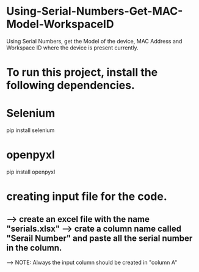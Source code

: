 # Using-Serial-Numbers-Get-MAC-Model-WorkspaceID
Using Serial Numbers, get the Model of the device, MAC Address and Workspace ID where the device is present currently. 
# To run this project, install the following dependencies. 
# Selenium
pip install selenium
# openpyxl
pip install openpyxl

# creating input file for the code. 
--> create an excel file with the name "serials.xlsx"
--> crate a column name called "Serail Number" and paste all the serial number in the column.
-
--> NOTE: Always the input column should be created in "column A"
